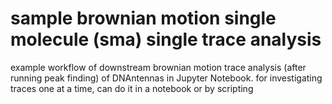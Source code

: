 # sample brownian motion single molecule (sma) single trace analysis

example workflow of downstream brownian motion trace analysis (after running peak finding) of DNAntennas in Jupyter Notebook. for investigating traces one at a time, can do it in a notebook or by scripting
